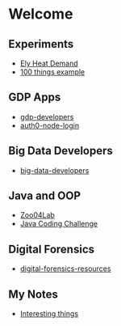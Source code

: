 # Welcome

<!--
**denisecase/denisecase** is a ✨ _special_ ✨ repository because its `README.md` (this file) appears on your GitHub profile.

Here are some ideas to get you started:

- 🔭 I’m currently working on ...
- 🌱 I’m currently learning ...
- 👯 I’m looking to collaborate on ...
- 🤔 I’m looking for help with ...
- 💬 Ask me about ...
- 📫 How to reach me: ...
- 😄 Pronouns: ...
- ⚡ Fun fact: ...
-->

## Experiments

- [Ely Heat Demand](https://denisecase.github.io/ely-heat-demand/)
- [100 things example](https://denisecase.github.io/html-css-block-menu/landing.html)

## GDP Apps

- [gdp-developers](https://github.com/denisecase/gdp-developers)
- [auth0-node-login ](https://github.com/denisecase/auth0-node-login)

## Big Data Developers

- [big-data-developers](https://github.com/denisecase/big-data-developers)

## Java and OOP

- [Zoo04Lab](https://github.com/denisecase/Zoo04Lab)
- [Java Coding Challenge](https://github.com/denisecase/JavaCodingChallenge-AbstractShape)

## Digital Forensics

- [digital-forensics-resources](https://github.com/denisecase/digital-forensics-resources)

## My Notes

- [Interesting things](https://denisecase.github.io/notes/)


